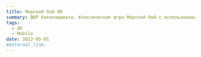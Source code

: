 ```yaml
---
title: Морской бой AR
summary: ВКР бакалавриата. Классическая игра Морской бой с использованием современных технологий. Благодаря дополненной реальности игра ощущается по новому и позволяет получить уникальный опыт от игры. Сольный проект.
tags:
  - AR
  - Mobile
date: 2022-05-01
#external_link:
---
```

